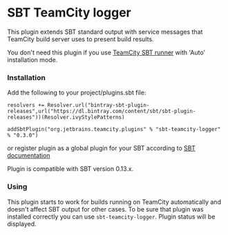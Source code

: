 SBT TeamCity logger
=============

This plugin extends SBT standard output with service messages that TeamCity build server uses to present build results.

You don't need this plugin if you use [TeamCity SBT runner](http://confluence.jetbrains.com/display/TW/SBT+Runner+Plugin) with 'Auto' installation mode.

### Installation

Add the following to your project/plugins.sbt file:

`resolvers += Resolver.url("bintray-sbt-plugin-releases",url("https://dl.bintray.com/content/sbt/sbt-plugin-releases"))(Resolver.ivyStylePatterns)`

`addSbtPlugin("org.jetbrains.teamcity.plugins" % "sbt-teamcity-logger" % "0.3.0")`

or register plugin as a global plugin for your SBT according to [SBT documentation](http://www.scala-sbt.org/0.13.0/docs/Getting-Started/Using-Plugins)

Plugin is compatible with SBT version 0.13.x.


### Using

This plugin starts to work for builds running on TeamCity automatically and doesn't affect SBT output for other cases.
To be sure that plugin was installed correctly you can use `sbt-teamcity-logger`. Plugin status will be displayed.
